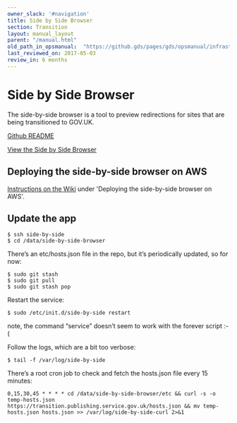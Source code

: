 ```yaml
---
owner_slack: '#navigation'
title: Side by Side Browser
section: Transition
layout: manual_layout
parent: "/manual.html"
old_path_in_opsmanual:  "https://github.gds/pages/gds/opsmanual/infrastructure/side-by-side.html"
last_reviewed_on: 2017-05-03
review_in: 6 months
---
```


# Side by Side Browser

The side-by-side browser is a tool to preview redirections for sites that are
being transitioned to GOV.UK.

[Github README]([https://github.com/alphagov/side-by-side-browser](https://github.com/alphagov/side-by-side-browser))

[View the Side by Side Browser](http://www.apho.org.uk.side-by-side.alphagov.co.uk/__/#/)

## Deploying the side-by-side browser on AWS

[Instructions on the Wiki](https://gov-uk.atlassian.net/wiki/display/GOVUK/Bouncer+and+Transition) under 'Deploying the side-by-side browser on AWS'.

## Update the app

```
$ ssh side-by-side
$ cd /data/side-by-side-browser
```

There’s an etc/hosts.json file in the repo, but it’s periodically updated, so for now:

```
$ sudo git stash
$ sudo git pull
$ sudo git stash pop
```

Restart the service:

```
$ sudo /etc/init.d/side-by-side restart
```

note, the command “service” doesn’t seem to work with the forever script :-(

Follow the logs, which are a bit too verbose:

```
$ tail -f /var/log/side-by-side
```

There’s a root cron job to check and fetch the hosts.json file every 15 minutes:

```
0,15,30,45 * * * * cd /data/side-by-side-browser/etc && curl -s -o temp-hosts.json https://transition.publishing.service.gov.uk/hosts.json && mv temp-hosts.json hosts.json >> /var/log/side-by-side-curl 2>&1
```
